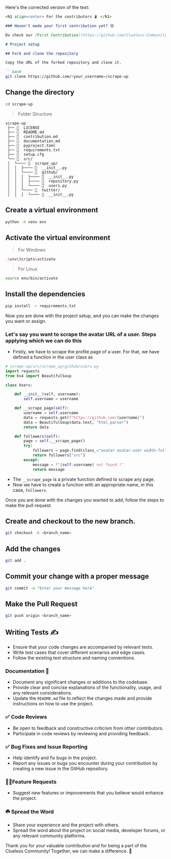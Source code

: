 Here's the corrected version of the text:

```markdown
<h1 align=center> For the contributors 🫂 </h1>

### Haven't made your first contribution yet? 😢

Do check our [First Contribution](https://github.com/Clueless-Community/first-contribution) repository, where we have provided the guidelines to set up Git and how to make a pull request!

# Project setup

## Fork and clone the repository

Copy the URL of the forked repository and clone it.

```bash
git clone https://github.com/<your_username>/scrape-up
```

## Change the directory

```bash
cd scrape-up
```

> Folder Structure

```
scrape-up
 ├── 📄  LICENSE
 ├── 📄  README.md
 ├── 📄  contribution.md
 ├── 📄  documentation.md
 ├── 📄  pyproject.toml
 ├── 📄  requirements.txt
 ├── 📄  setup.cfg
 └── 📂  src/
 │  └──── 📂  scrape_up/
 │  │  ├──── 📄  __init__.py
 │  │  └──── 📂  github/
 │  │  │  ├──── 📄  __init__.py
 │  │  │  ├──── 📄  repository.py
 │  │  │  └──── 📄  users.py
 │  │  └──── 📂  twitter/
 │  │  │  └──── 📄  __init__.py

```

## Create a virtual environment

```bash
python -m venv env
```

## Activate the virtual environment

> For Windows

```bash
.\env\Scripts\activate
```

> For Linux

```bash
source env/bin/activate
```

## Install the dependencies

```bash
pip install -r requirements.txt
```

Now you are done with the project setup, and you can make the changes you want or assign.

### Let's say you want to scrape the avatar URL of a user. Steps applying which we can do this

- Firstly, we have to scrape the profile page of a user. For that, we have defined a function in the user class as

```python
# scrape-up/src/scrape_up/github/users.py
import requests
from bs4 import BeautifulSoup

class Users:

    def __init__(self, username):
        self.username = username

    def __scrape_page(self):
        username = self.username
        data = requests.get(f"https://github.com/{username}")
        data = BeautifulSoup(data.text, "html.parser")
        return data

    def followers(self):
        page = self.__scrape_page()
        try:
            followers = page.find(class_="avatar avatar-user width-full border color-bg-default")
            return followers["src"]
        except:
            message = f"{self.username} not found !"
            return message
```

- The `__scrape_page` is a private function defined to scrape any page.
- Now we have to create a function with an appropriate name, in this case, `followers`.

Once you are done with the changes you wanted to add, follow the steps to make the pull request.

## Create and checkout to the new branch.

```bash
git checkout -b <branch_name>
```

## Add the changes

```bash
git add .
```

## Commit your change with a proper message

```bash
git commit -m "Enter your message here"
```

## Make the Pull Request

```bash
git push origin <branch_name>
```

## Writing Tests ✍️

- Ensure that your code changes are accompanied by relevant tests.
- Write test cases that cover different scenarios and edge cases.
- Follow the existing test structure and naming conventions.

### Documentation 📑

- Document any significant changes or additions to the codebase.
- Provide clear and concise explanations of the functionality, usage, and any relevant considerations.
- Update the `README.md` file to reflect the changes made and provide instructions on how to use the project.

### ✅ Code Reviews

- Be open to feedback and constructive criticism from other contributors.
- Participate in code reviews by reviewing and providing feedback.

### ✅ Bug Fixes and Issue Reporting

- Help identify and fix bugs in the project.
- Report any issues or bugs you encounter during your contribution by creating a new issue in the GitHub repository.

### 🚀🚀Feature Requests

- Suggest new features or improvements that you believe would enhance the project.

### ☘️ Spread the Word

- Share your experience and the project with others.
- Spread the word about the project on social media, developer forums, or any relevant community platforms.

Thank you for your valuable contribution and for being a part of the Clueless Community! Together, we can make a difference. 🚀
```